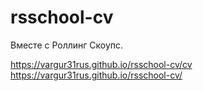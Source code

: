 # rsschool-cv
Вместе с Роллинг Скоупс. 

https://vargur31rus.github.io/rsschool-cv/cv <br>
https://vargur31rus.github.io/rsschool-cv/
